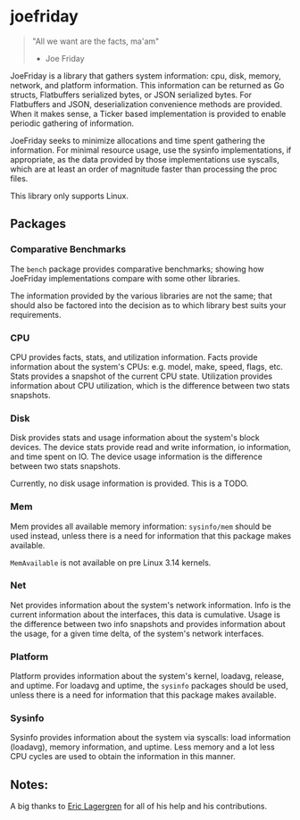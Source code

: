 joefriday
=========

> "All we want are the facts, ma'am"  
>   - Joe Friday

JoeFriday is a library that gathers system information: cpu, disk, memory, network, and platform information.  This information can be returned as Go structs, Flatbuffers serialized bytes, or JSON serialized bytes.  For Flatbuffers and JSON, deserialization convenience methods are provided.  When it makes sense, a Ticker based implementation is provided to enable periodic gathering of information.

JoeFriday seeks to minimize allocations and time spent gathering the information.  For minimal resource usage, use the sysinfo implementations, if appropriate, as the data provided by those implementations use syscalls, which are at least an order of magnitude faster than processing the proc files.

This library only supports Linux.

## Packages

### Comparative Benchmarks
The `bench` package provides comparative benchmarks; showing how JoeFriday implementations compare with some other libraries.  

The information provided by the various libraries are not the same; that should also be factored into the decision as to which library best suits your requirements.

### CPU
CPU provides facts, stats, and utilization information.  Facts provide information about the system's CPUs: e.g. model, make, speed, flags, etc.  Stats provides a snapshot of the current CPU state.  Utilization provides information about CPU utilization, which is the difference between two stats snapshots.

### Disk
Disk provides stats and usage information about the system's block devices.  The device stats provide read and write information, io information, and time spent on IO.  The device usage information is the difference between two stats snapshots.

Currently, no disk usage information is provided.  This is a TODO.

### Mem
Mem provides all available memory information: `sysinfo/mem` should be used instead, unless there is a need for information that this package makes available.

`MemAvailable` is not available on pre Linux 3.14 kernels.

### Net
Net provides information about the system's network information.  Info is the current information about the interfaces, this data is cumulative.  Usage is the difference between two info snapshots and provides information about the usage, for a given time delta, of the system's network interfaces.

### Platform
Platform provides information about the system's kernel, loadavg, release, and uptime.  For loadavg and uptime, the `sysinfo` packages should be used, unless there is a need for information that this package makes available.

### Sysinfo
Sysinfo provides information about the system via syscalls: load information (loadavg), memory information, and uptime.  Less memory and a lot less CPU cycles are used to obtain the information in this manner.

## Notes:
A big thanks to [Eric Lagergren](https://github.com/EricLagergren) for all of his help and his contributions.
